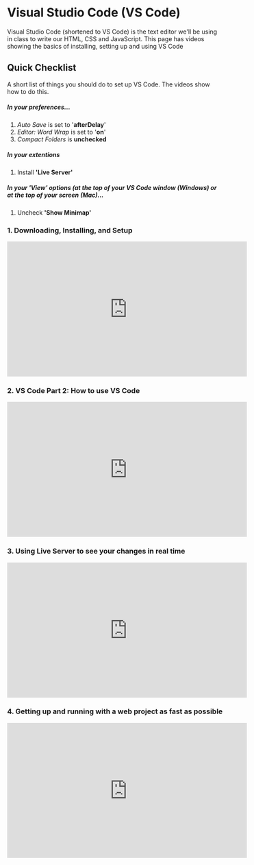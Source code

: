 # Visual Studio Code (VS Code)

Visual Studio Code (shortened to VS Code) is the text editor we'll be using in class to write our HTML, CSS and JavaScript. This page has videos showing the basics of installing, setting up and using VS Code

## Quick Checklist
A short list of things you should do to set up VS Code. The videos show how to do this.

##### In your preferences...
1. *Auto Save* is set to '**afterDelay**'
2. *Editor: Word Wrap* is set to '**on**'
3. *Compact Folders* is **unchecked**

##### In your extentions
1. Install **'Live Server'**

##### In your 'View' options (at the top of your VS Code window (Windows) or at the top of your screen (Mac)...
1. Uncheck **'Show Minimap'**

### 1. Downloading, Installing, and Setup

<iframe width="560" height="315" src="https://www.youtube.com/embed/aJfD-X5Nq6s" frameborder="0" allow="accelerometer; autoplay; clipboard-write; encrypted-media; gyroscope; picture-in-picture" allowfullscreen></iframe>

### 2. VS Code Part 2: How to use VS Code

<iframe width="560" height="315" src="https://www.youtube.com/embed/QAdrbFl_T6o" frameborder="0" allow="accelerometer; autoplay; clipboard-write; encrypted-media; gyroscope; picture-in-picture" allowfullscreen></iframe>

### 3. Using Live Server to see your changes in real time

<iframe width="560" height="315" src="https://www.youtube.com/embed/Np5m2DYXsf4" frameborder="0" allow="accelerometer; autoplay; clipboard-write; encrypted-media; gyroscope; picture-in-picture" allowfullscreen></iframe>

### 4. Getting up and running with a web project as fast as possible

<iframe width="560" height="315" src="https://www.youtube.com/embed/1w1LkqSXoy8" frameborder="0" allow="accelerometer; autoplay; clipboard-write; encrypted-media; gyroscope; picture-in-picture" allowfullscreen></iframe>
